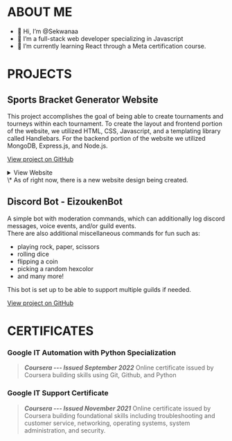 # ABOUT ME

- 👋 Hi, I’m @Sekwanaa
- 👀 I’m a full-stack web developer specializing in Javascript
- 🌱 I’m currently learning React through a Meta certification course.

# PROJECTS
## Sports Bracket Generator Website

This project accomplishes the goal of being able to create tournaments and tourneys within each tournament.
To create the layout and frontend portion of the website, we utilized HTML, CSS, Javascript, and a templating library called Handlebars.
For the backend portion of the website we utilized MongoDB, Express.js, and Node.js.

[View project on GitHub](https://github.com/sekwanaa/sportsfest_bracket)
<details>
<summary>View Website</summary>
	
### Preview of the landing page
![Screenshot (1)](https://github.com/sekwanaa/Sekwanaa/assets/112197395/9b2fd0d3-cbdc-41de-a0b0-4b0bfefe4e2a)

### You can create tournaments and teams within tournaments from the profile page
![Screenshot (3)](https://github.com/sekwanaa/Sekwanaa/assets/112197395/5628b988-dd1c-4222-b24d-f5f640d66f7e)

### Each tournament is dynamically created with the tournament name and any selected sports
![Screenshot (4)](https://github.com/sekwanaa/Sekwanaa/assets/112197395/ebf5bf0e-e924-4529-8d09-ef73955aebf7)
![Screenshot (8)](https://github.com/sekwanaa/Sekwanaa/assets/112197395/135cfbd7-975e-4fd0-93c8-d65f7e2bbae3)

### - Current Bracket
![currentBracket](https://github.com/sekwanaa/Sekwanaa/assets/112197395/6c75028b-4657-462d-983f-aae501a291c2)

### - Current Games
![image](https://github.com/sekwanaa/Sekwanaa/assets/112197395/bbdb9028-fb03-4e52-a357-002ca1994447)

### - Current Seeds
![image](https://github.com/sekwanaa/Sekwanaa/assets/112197395/4bae5bd9-392b-42a6-a0c3-011530dc1ff2)

### - Current Teams
![image](https://github.com/sekwanaa/Sekwanaa/assets/112197395/d5d2ddd0-9260-4905-a0d2-c7b0ea21441b)

### - Round Robin
![image](https://github.com/sekwanaa/Sekwanaa/assets/112197395/cf867f17-dbb1-4c5f-8bc3-1b48359bf562)

</details>
\* As of right now, there is a new website design being created. 

## Discord Bot - EizoukenBot
A simple bot with moderation commands, which can additionally log discord messages, voice events, and/or guild events.\
There are also additional miscellaneous commands for fun such as:
 - playing rock, paper, scissors
 - rolling dice
 - flipping a coin
 - picking a random hexcolor
 - and many more!

This bot is set up to be able to support multiple guilds if needed. 

[View project on GitHub](https://github.com/sekwanaa/EizoukenBot-V.2)

# CERTIFICATES
### Google IT Automation with Python Specialization

>***Coursera --- Issued September 2022***
Online certificate issued by Coursera building skills using Git, Github, and Python

### Google IT Support Certificate
>***Coursera --- Issued November 2021***
Online certificate issued by Coursera building foundational skills including
troubleshooting and customer service, networking, operating systems, system
administration, and security.

<!---
Jiggly-sensation/Jiggly-sensation is a ✨ special ✨ repository because its `README.md` (this file) appears on your GitHub profile.
You can click the Preview link to take a look at your changes.
--->


